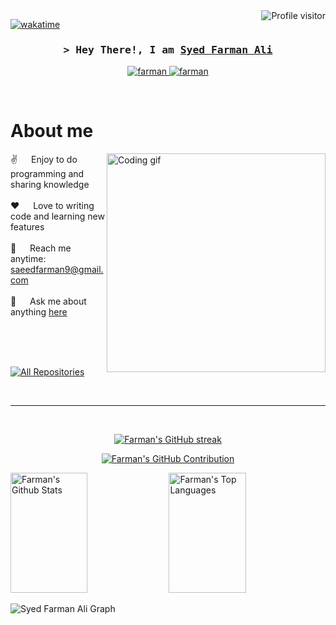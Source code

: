 


<a href="https://komarev.com/ghpvc/?username=farman9">
  <img align="right" src="https://komarev.com/ghpvc/?username=farman9&label=Visitors&color=0e75b6&style=flat" alt="Profile visitor" />
</a>


[![wakatime](https://wakatime.com/badge/user/eebb3dd8-d9b2-40de-9b88-6fd6cac99dbc.svg)](https://wakatime.com/@eebb3dd8-d9b2-40de-9b88-6fd6cac99dbc)

<!-- Intro  -->
<h3 align="center">
        <samp>&gt; Hey There!, I am
                <b><a target="_blank" href="https://www.linkedin.com/in/farman9/">Syed Farman Ali</a></b>
        </samp>
</h3>




<p align="center">
 
 <a href="https://www.linkedin.com/in/farman9/" target="_blank">
  <img src="https://img.shields.io/badge/LinkedIn-0077B5?style=for-the-badge&logo=linkedin&logoColor=white" alt="farman"/>
 </a>
 <!-- <a href="https://dev.to/alsiam" target="_blank">
  <img src="https://img.shields.io/badge/dev.to-0A0A0A?style=for-the-badge&logo=dev.to&logoColor=white" alt="alsiam" />
 </a>
 <a href="https://twitter.com/_alsiam" target="_blank">
  <img src="https://img.shields.io/badge/Twitter-1DA1F2?style=for-the-badge&logo=twitter&logoColor=white" />
 </a> -->
 <a href="https://instagram.com/syeedfarmanali" target="_blank">
  <img src="https://img.shields.io/badge/Instagram-fe4164?style=for-the-badge&logo=instagram&logoColor=white" alt="farman" />
 </a> 

</p>
<br />

<!-- About Section -->
 # About me
 
<p>
 <img align="right" width="350" src="/assets/programmer.gif" alt="Coding gif" />
  
 ✌️ &emsp; Enjoy to do programming and sharing knowledge <br/><br/>
 ❤️ &emsp; Love to writing code and learning new features<br/><br/>
 📧 &emsp; Reach me anytime: saeedfarman9@gmail.com<br/><br/>
 💬 &emsp; Ask me about anything [here](https://github.com/farman9/farman9/issues)

</p>

<br/>
<br/>
<br/>


<p align="left">
  <a href="https://github.com/farman9?tab=repositories" target="_blank"><img alt="All Repositories" title="All Repositories" src="https://img.shields.io/badge/-All%20Repos-2962FF?style=for-the-badge&logo=koding&logoColor=white"/></a>
</p>

<br/>
<hr/>
<br/>

<p align="center">
  <a href="https://github.com/farman9">
    <img src="https://github-readme-streak-stats.herokuapp.com/?user=farman9&theme=radical&border=7F3FBF&background=0D1117" alt="Farman's GitHub streak"/>
  </a>
</p>

<p align="center">
  <a href="https://github.com/farman9">
    <img src="https://github-profile-summary-cards.vercel.app/api/cards/profile-details?username=farman9&theme=radical" alt="Farman's GitHub Contribution"/>
  </a>
</p>

<a> 
    <a href="https://github.com/farman9"><img alt="Farman's Github Stats" src="https://denvercoder1-github-readme-stats.vercel.app/api?username=farman9&show_icons=true&count_private=true&theme=react&border_color=7F3FBF&bg_color=0D1117&title_color=F85D7F&icon_color=F8D866" height="192px" width="49.5%"/></a>
  <a href="https://github.com/farman9"><img alt="Farman's  Top Languages" src="https://denvercoder1-github-readme-stats.vercel.app/api/top-langs/?username=farman9&langs_count=8&layout=compact&theme=react&border_color=7F3FBF&bg_color=0D1117&title_color=F85D7F&icon_color=F8D866" height="192px" width="49.5%"/></a>
  <br/>
</a>


![Syed Farman Ali Graph](https://github-readme-activity-graph.vercel.app/graph?username=farman9&custom_title=Al%20Siam's%20GitHub%20Activity%20Graph&bg_color=0D1117&color=7F3FBF&line=7F3FBF&point=7F3FBF&area_color=FFFFFF&title_color=FFFFFF&area=true)

